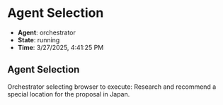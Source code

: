 # Agent Selection

- **Agent**: orchestrator
- **State**: running
- **Time**: 3/27/2025, 4:41:25 PM

## Agent Selection

Orchestrator selecting browser to execute: Research and recommend a special location for the proposal in Japan.

